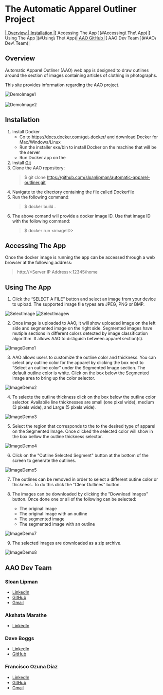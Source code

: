 # The Automatic Apparel Outliner Project
 |[ Overview ](#Overview)|[ Installation ](#Installation)|[ Accessing The App ](#Accessing\ The\ App)|[ Using The App ](#Using\ The\ App)|[ AAO GitHub ](https://github.com/sloanlipman/automatic-apparel-outliner)|[ AAO Dev Team ](#AAO\ Dev\ Team)|


## <a name="Overview">Overview</a>
Automatic Apparel Outliner (AAO) web app is designed to draw outlines around the section of images
containing articles of clothing in photographs. 

This site provides information regarding the AAO project.

![DemoImage1](Capture1.PNG "demoImage1")
<br>
<br>
![DemoImage2](Capture2.PNG "demoImage2")

## <a name="Installation">Installation</a>
1. Install Docker
    * Go to https://docs.docker.com/get-docker/ and download Docker for Mac/Windows/Linux 
    * Run the installer exe/bin to install Docker on the machine that will be the server
    * Run Docker app on the 
1. Install [Git](https://git-scm.com/downloads)
1. Clone the AAO repository:
    > $ git clone https://github.com/sloanlipman/automatic-apparel-outliner.git
1. Navigate to the directory containing the file called Dockerfile
1. Run the following command:
    > $ docker build .
1. The above comand will provide a docker image ID.  Use that image ID with the following command:
    > $ docker run \<imageID>

## Accessing The App
Once the docker image is running the app can be accessed through a web browser at the following address:

> http://\<Server IP Address>:12345/home

## Using The App

1. Click the “SELECT A FILE” button and select an image from your device to upload. The supported image file types are JPEG, PNG or BMP.

![SelectImage](SelectImage.PNG "SelectImage")
![SelectImagew](SelectImage2.PNG "SelectImage")

2. Once image is uploaded to AAO, it will show uploaded image on the left side and
segmented image on the right side. Segmented images have mutiple sections in different
colors detected by image classification algorithm. It allows AAO to distiguish between apparel section(s).

![ImageDemo1](ImageDemo1.PNG "Image Demo 1")

3. AAO allows users to customize the outline color and thickness. You can select any outline
color for the apparel by clicking the box next to “Select an outline color” under the Segmented
Image section. The default outline color is white.
Click on the box below the Segmented Image area to bring up the color selector.

![ImageDemo2](ImageDemo2.PNG "Image Demo 2")

4. To selecte the outline thickness click on the box below the outline color selector.  Availabile line thicknesses are small (one pixel wide), medium (3 pixels wide), and Large (5 pixels wide).

![ImageDemo3](ImageDemo3.PNG "Image Demo 3")

5. Select the region that corresponds to the to the desired type of apparel on the Segmented Image.  Once clicked the selected color will show in the box bellow the outline thickness selector.

![ImageDemo4](ImageDemo4.PNG "Image Demo 4")

6. Click on the "Outline Selected Segment" button at the bottom of the screen to generate the outlines.

![ImageDemo5](ImageDemo5.PNG "Image Demo 5")

7. The outlines can be removed in order to select a different outine color or thickness.  To do this click the "Clear Outlines" button.

8. The images can be downloaded by clicking the "Download Images" button.  Once done one or all of the following can be selected:
    * The original image
    * The original image with an outline
    * The segmented image
    * The segmented image with an outline

![ImageDemo7](ImageDemo7.PNG "Image Demo 7")

9. The selected images are downloaded as a zip archive.

![ImageDemo8](ImageDemo8.PNG "Image Demo 8")

## AAO Dev Team

### Sloan Lipman
* [LinkedIn](https://www.linkedin.com/in/sloan-lipman-b21b1626)
* [GitHub](https://github.com/sloanlipman)
* [Gmail](sloan.lipman@gmail.com)

### Akshata Marathe
* [LinkedIn](https://www.linkedin.com/in/akshata-marathe)

### Dave Boggs
* [LinkedIn](https://www.linkedin.com/in/daveboggs)
* [GitHub](https://github.com/dboggs0)

### Francisco Ozuna Diaz
* [LinkedIn](https://www.linkedin.com/in/francisco-ozuna)
* [GitHub](https://github.com/ciscojvr)
* [Gmail](cisco.ozuna@gmail.com)
